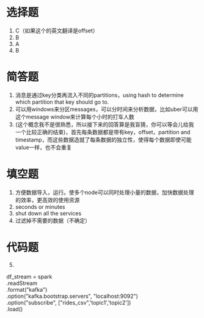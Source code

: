 # 选择题
1. C（如果这个的英文翻译是offset）
2. B
3. A
4. B

# 简答题
1. 消息是通过key分类再流入不同的partitions，using hash to determine which partition that key should go to.
2. 可以用windows来分区messages，可以分时间来分析数据，比如uber可以用这个message window来计算每个小时的打车人数
3. (这个概念我不是很熟悉，所以接下来的回答算是我盲猜，你可以等会儿给我一个比较正确的结束)，首先每条数据都是带有key，offset，partition and timestamp，而这些数据造就了每条数据的独立性，使得每个数据即使可能value一样，也不会重复

# 填空题
1. 方便数据导入，运行。使多个node可以同时处理小量的数据，加快数据处理的效率，更高效的使用资源
2. seconds or minutes
3. shut down all the services
4. 过滤掉不需要的数据（不确定）

# 代码题
5.  
df_stream = spark \
    .readStream \
    .format("kafka") \
    .option("kafka.bootstrap.servers", "localhost:9092") \
    .option("subscribe", ["rides_csv",'topic1','topic2']) \
    .load()
